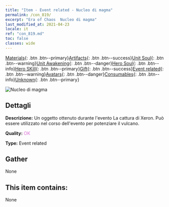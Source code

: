 ```yaml
---
title: "Item - Event related - Nucleo di magma"
permalink: /con_819/
excerpt: "Era of Chaos  Nucleo di magma"
last_modified_at: 2021-04-23
locale: it
ref: "con_819.md"
toc: false
classes: wide
---
```

 [Materials](/ItemsIT/){: .btn .btn--primary}[Artifacts](/ItemsIT/Artifacts/){: .btn .btn--success}[Unit Soul](/ItemsIT/UnitSoul/){: .btn .btn--warning}[Unit Awakening](/ItemsIT/UnitAwakening/){: .btn .btn--danger}[Hero Soul](/ItemsIT/HeroSoul/){: .btn .btn--info}[Hero SKill](/ItemsIT/HeroSkill/){: .btn .btn--primary}[Gift](/ItemsIT/Gift/){: .btn .btn--success}[Event related](/ItemsIT/Events/){: .btn .btn--warning}[Avatars](/ItemsIT/Avatars/){: .btn .btn--danger}[Consumables](/ItemsIT/Consumables/){: .btn .btn--info}[Unknown](/ItemsIT/Unknown/){: .btn .btn--primary}

 ![Nucleo di magma](/images/t/i_3091.png)

## Dettagli
 **Descrizione:** Un oggetto ottenuto durante l'evento La cattura di Xeron. Può essere utilizzato nel corso dell'evento per potenziare il vulcano.

 **Quality:** <span style="color: #DA70D6">OK</span>

 **Type:** Event related

## Gather

  None

## This item contains:

  None

